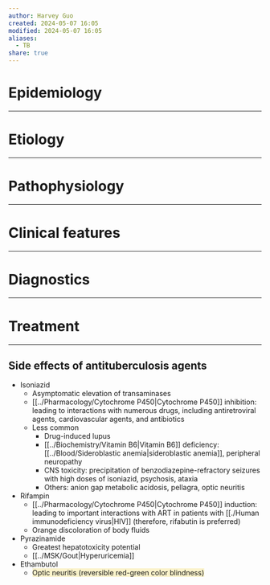 ```yaml
---
author: Harvey Guo
created: 2024-05-07 16:05
modified: 2024-05-07 16:05
aliases:
  - TB
share: true
---
```

# Epidemiology
---


# Etiology
---


# Pathophysiology
---


# Clinical features
---


# Diagnostics
---


# Treatment
---
## Side effects of antituberculosis agents
- Isoniazid
	- Asymptomatic elevation of transaminases 
	- [[../Pharmacology/Cytochrome P450|Cytochrome P450]] inhibition: leading to interactions with numerous drugs, including antiretroviral agents, cardiovascular agents, and antibiotics
	- Less common
		- Drug-induced lupus
		- [[../Biochemistry/Vitamin B6|Vitamin B6]] deficiency: [[../Blood/Sideroblastic anemia|sideroblastic anemia]], peripheral neuropathy 
		- CNS toxicity: precipitation of benzodiazepine-refractory seizures with high doses of isoniazid, psychosis, ataxia 
		- Others: anion gap metabolic acidosis, pellagra, optic neuritis
- Rifampin
	- [[../Pharmacology/Cytochrome P450|Cytochrome P450]] induction: leading to important interactions with ART in patients with [[./Human immunodeficiency virus|HIV]] (therefore, rifabutin is preferred) 
	- Orange discoloration of body fluids
- Pyrazinamide	
	- Greatest hepatotoxicity potential
	- [[../MSK/Gout|Hyperuricemia]]
- Ethambutol	
	- <span style="background:rgba(240, 200, 0, 0.2)">Optic neuritis (reversible red-green color blindness)</span>
